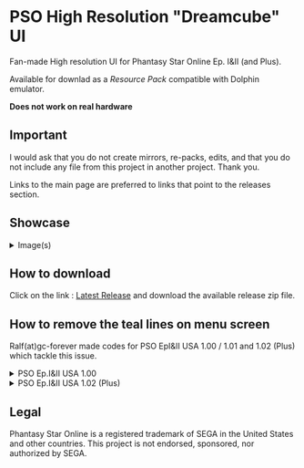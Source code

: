 # PSO High Resolution "Dreamcube" UI
Fan-made High resolution UI for Phantasy Star Online Ep. I&II (and Plus).

Available for downlad as a _Resource Pack_ compatible with Dolphin emulator.

__Does not work on real hardware__

## Important
I would ask that you do not create mirrors, re-packs, edits, and that you do not include any file from this project in another project. Thank you.

Links to the main page are preferred to links that point to the releases section.

## Showcase
<details>
  <summary>Image(s)</summary>
  
  ![Showcase A](showcase_a.png)
  ![Showcase B](showcase_b.png)
  
</details>

## How to download

Click on the link : [Latest Release](https://github.com/eleriaqueen/pso-highres-dreamcube-ui/releases/latest) and download the available release zip file.

## How to remove the teal lines on menu screen

Ralf(at)gc-forever made codes for PSO EpI&II USA 1.00 / 1.01 and 1.02 (Plus) which tackle this issue.

<details>
  <summary>PSO Ep.I&II USA 1.00</summary>
  
  ```
  Disable light-blue/teal lines on menu screen [Ralf] (may also work for v1.01)
  0424C090 60000000
  0424C0C8 60000000
  ```
  
</details>

<details>
  <summary>PSO Ep.I&II USA 1.02 (Plus)</summary>
  
  ```
  Disable light-blue/teal lines on menu screen [Ralf]
  0424D20C 60000000
  0424D244 60000000
  ```
  
</details>

## Legal
Phantasy Star Online is a registered trademark of SEGA in the United States and other countries.
This project is not endorsed, sponsored, nor authorized by SEGA.
